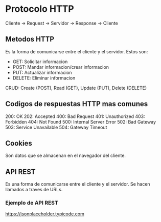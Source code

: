 # Protocolo HTTP

Cliente -> Request -> Servidor -> Response -> Cliente

## Metodos HTTP
Es la forma de comunicarse entre el cliente y el servidor. Estos son:
- GET: Solicitar informacion
- POST: Mandar informacion/crear informacion
- PUT: Actualizar informacion
- DELETE: Eliminar informacion

CRUD: Create (POST), Read (GET), Update (PUT), Delete (DELETE)

## Codigos de respuestas HTTP mas comunes
200: OK
202: Accepted
400: Bad Request
401: Unauthorized
403: Forbidden
404: Not Found
500: Internal Server Error
502: Bad Gateway
503: Service Unavailable
504: Gateway Timeout

## Cookies
Son datos que se almacenan en el navegador del cliente.

## API REST
Es una forma de comunicarse entre el cliente y el servidor. Se hacen llamados a traves de URLs.

### Ejemplo de API REST
https://jsonplaceholder.typicode.com